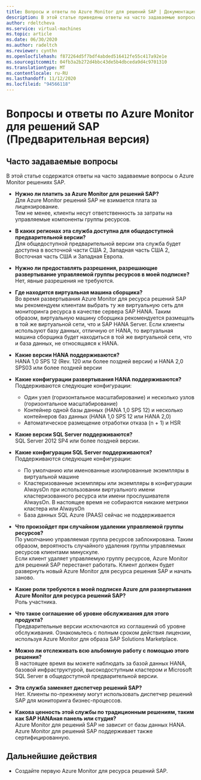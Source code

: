 ```yaml
---
title: Вопросы и ответы по Azure Monitor для решений SAP | Документация Майкрософт
description: В этой статье приведены ответы на часто задаваемые вопросы о Azure Monitor решениях SAP.
author: rdeltcheva
ms.service: virtual-machines
ms.topic: article
ms.date: 06/30/2020
ms.author: radeltch
ms.reviewer: cynthn
ms.openlocfilehash: f872264d5f7bdf4abded516412fe55c417a92e1e
ms.sourcegitcommit: 04fb3a2b272d4bbc43de5b4dbceda9d4c9701310
ms.translationtype: MT
ms.contentlocale: ru-RU
ms.lasthandoff: 11/12/2020
ms.locfileid: "94566118"
---
```

# <a name="azure-monitor-for-sap-solutions-faq-preview"></a>Вопросы и ответы по Azure Monitor для решений SAP (Предварительная версия)
## <a name="frequently-asked-questions"></a>Часто задаваемые вопросы

В этой статье содержатся ответы на часто задаваемые вопросы о Azure Monitor решениях SAP.  

 - **Нужно ли платить за Azure Monitor для решений SAP?**  
Для Azure Monitor решений SAP не взимается плата за лицензирование.  
Тем не менее, клиенты несут ответственность за затраты на управляемые компоненты группы ресурсов.  

 - **В каких регионах эта служба доступна для общедоступной предварительной версии?**  
Для общедоступной предварительной версии эта служба будет доступна в восточной части США 2, Западная часть США 2, Восточная часть США и Западная Европа.  

 - **Нужно ли предоставлять разрешения, разрешающие развертывание управляемой группы ресурсов в моей подписке?**  
Нет, явные разрешения не требуются.  

 - **Где находится виртуальная машина сборщика?**  
Во время развертывания Azure Monitor для ресурса решений SAP мы рекомендуем клиентам выбрать ту же виртуальную сеть для мониторинга ресурса в качестве сервера SAP HANA. Таким образом, виртуальную машину сборщика рекомендуется размещать в той же виртуальной сети, что и SAP HANA Server. Если клиенты используют базу данных, отличную от HANA, то виртуальная машина сборщика будет находиться в той же виртуальной сети, что и база данных, не относящаяся к HANA.  

 - **Какие версии HANA поддерживаются?**  
HANA 1,0 SPS 12 (Rev. 120 или более поздней версии) и HANA 2,0 SPS03 или более поздней версии  

 - **Какие конфигурации развертывания HANA поддерживаются?**  
Поддерживаются следующие конфигурации:
   - Один узел (горизонтальное масштабирование) и несколько узлов (горизонтальное масштабирование)  
   - Контейнер одной базы данных (HANA 1,0 SPS 12) и несколько контейнеров баз данных (HANA 1,0 SPS 12 или HANA 2,0)  
   - Автоматическое размещение отработки отказа (n + 1) и HSR  

 - **Какие версии SQL Server поддерживаются?**  
SQL Server 2012 SP4 или более поздней версии.  

 - **Какие конфигурации SQL Server поддерживаются?**  
Поддерживаются следующие конфигурации:
   - По умолчанию или именованные изолированные экземпляры в виртуальной машине  
   - Кластеризованные экземпляры или экземпляры в конфигурации AlwaysOn при использовании виртуального имени кластеризованного ресурса или имени прослушивателя AlwaysOn. В настоящее время не собираются никакие метрики кластера или AlwaysOn    
   - База данных SQL Azure (PAAS) сейчас не поддерживается  

 - **Что произойдет при случайном удалении управляемой группы ресурсов?**  
По умолчанию управляемая группа ресурсов заблокирована. Таким образом, вероятность случайного удаления группы управляемых ресурсов клиентами минускуле.  
Если клиент удаляет управляемую группу ресурсов, Azure Monitor для решений SAP перестанет работать. Клиент должен будет развернуть новый Azure Monitor для ресурса решения SAP и начать заново.  

 - **Какие роли требуются в моей подписке Azure для развертывания Azure Monitor для ресурса решений SAP?**  
Роль участника.  

 - **Что такое соглашение об уровне обслуживания для этого продукта?**  
Предварительные версии исключаются из соглашений об уровне обслуживания. Ознакомьтесь с полным сроком действия лицензии, используя Azure Monitor для образа SAP Solutions Marketplace.  

 - **Можно ли отслеживать всю альбомную работу с помощью этого решения?**  
В настоящее время вы можете наблюдать за базой данных HANA, базовой инфраструктурой, высокодоступным кластером и Microsoft SQL Server в общедоступной предварительной версии.  

 - **Эта служба заменяет диспетчер решений SAP?**  
Нет. Клиенты по-прежнему могут использовать диспетчер решений SAP для мониторинга бизнес-процессов.  

 - **Какова ценность этой службы по традиционным решениям, таким как SAP HANAная панель или студия?**  
Azure Monitor для решений SAP не зависит от базы данных HANA. Azure Monitor для решений SAP поддерживает также сертифицированную.  

## <a name="next-steps"></a>Дальнейшие действия

- Создайте первую Azure Monitor для ресурса решений SAP.
